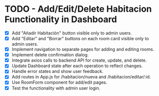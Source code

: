 # TODO - Add/Edit/Delete Habitacion Functionality in Dashboard

- [x] Add "Añadir Habitación" button visible only to admin users.
- [x] Add "Editar" and "Borrar" buttons on each room card visible only to admin users.
- [x] Implement navigation to separate pages for adding and editing rooms.
- [x] Implement delete confirmation dialog.
- [x] Integrate axios calls to backend API for create, update, and delete.
- [x] Update Dashboard state after each operation to reflect changes.
- [x] Handle error states and show user feedback.
- [x] Add routes in App.js for /habitacion/nueva and /habitacion/editar/:id.
- [x] Use RoomForm component for add/edit pages.
- [x] Test the functionality with admin user login.
